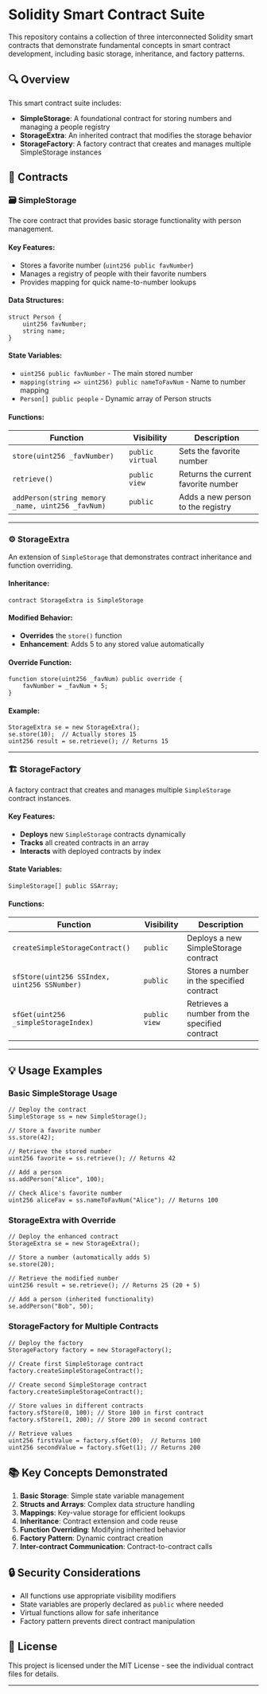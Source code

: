 # Solidity Smart Contract Suite

This repository contains a collection of three interconnected Solidity smart contracts that demonstrate fundamental concepts in smart contract development, including basic storage, inheritance, and factory patterns.

## 🔍 Overview

This smart contract suite includes:

- **SimpleStorage**: A foundational contract for storing numbers and managing a people registry
- **StorageExtra**: An inherited contract that modifies the storage behavior
- **StorageFactory**: A factory contract that creates and manages multiple SimpleStorage instances

## 📄 Contracts

### 🗃️ SimpleStorage

The core contract that provides basic storage functionality with person management.

#### Key Features:
- Stores a favorite number (`uint256 public favNumber`)
- Manages a registry of people with their favorite numbers
- Provides mapping for quick name-to-number lookups

#### Data Structures:
```
struct Person {
    uint256 favNumber;
    string name;
}
```

#### State Variables:
- `uint256 public favNumber` - The main stored number
- `mapping(string => uint256) public nameToFavNum` - Name to number mapping  
- `Person[] public people` - Dynamic array of Person structs

#### Functions:

| Function | Visibility | Description |
|----------|------------|-------------|
| `store(uint256 _favNumber)` | `public virtual` | Sets the favorite number |
| `retrieve()` | `public view` | Returns the current favorite number |
| `addPerson(string memory _name, uint256 _favNum)` | `public` | Adds a new person to the registry |

---

### ⚙️ StorageExtra

An extension of `SimpleStorage` that demonstrates contract inheritance and function overriding.

#### Inheritance:
```
contract StorageExtra is SimpleStorage
```

#### Modified Behavior:
- **Overrides** the `store()` function
- **Enhancement**: Adds 5 to any stored value automatically

#### Override Function:
```
function store(uint256 _favNum) public override {
    favNumber = _favNum + 5;
}
```

#### Example:
```
StorageExtra se = new StorageExtra();
se.store(10);  // Actually stores 15
uint256 result = se.retrieve(); // Returns 15
```

---

### 🏗️ StorageFactory

A factory contract that creates and manages multiple `SimpleStorage` contract instances.

#### Key Features:
- **Deploys** new `SimpleStorage` contracts dynamically
- **Tracks** all created contracts in an array
- **Interacts** with deployed contracts by index

#### State Variables:
```
SimpleStorage[] public SSArray;
```

#### Functions:

| Function | Visibility | Description |
|----------|------------|-------------|
| `createSimpleStorageContract()` | `public` | Deploys a new SimpleStorage contract |
| `sfStore(uint256 SSIndex, uint256 SSNumber)` | `public` | Stores a number in the specified contract |
| `sfGet(uint256 _simpleStorageIndex)` | `public view` | Retrieves a number from the specified contract |

---

## 💡 Usage Examples

### Basic SimpleStorage Usage

```
// Deploy the contract
SimpleStorage ss = new SimpleStorage();

// Store a favorite number
ss.store(42);

// Retrieve the stored number
uint256 favorite = ss.retrieve(); // Returns 42

// Add a person
ss.addPerson("Alice", 100);

// Check Alice's favorite number
uint256 aliceFav = ss.nameToFavNum("Alice"); // Returns 100
```

### StorageExtra with Override

```
// Deploy the enhanced contract
StorageExtra se = new StorageExtra();

// Store a number (automatically adds 5)
se.store(20);

// Retrieve the modified number
uint256 result = se.retrieve(); // Returns 25 (20 + 5)

// Add a person (inherited functionality)
se.addPerson("Bob", 50);
```

### StorageFactory for Multiple Contracts

```
// Deploy the factory
StorageFactory factory = new StorageFactory();

// Create first SimpleStorage contract
factory.createSimpleStorageContract();

// Create second SimpleStorage contract  
factory.createSimpleStorageContract();

// Store values in different contracts
factory.sfStore(0, 100); // Store 100 in first contract
factory.sfStore(1, 200); // Store 200 in second contract

// Retrieve values
uint256 firstValue = factory.sfGet(0);  // Returns 100
uint256 secondValue = factory.sfGet(1); // Returns 200
```

## 📚 Key Concepts Demonstrated

1. **Basic Storage**: Simple state variable management
2. **Structs and Arrays**: Complex data structure handling
3. **Mappings**: Key-value storage for efficient lookups
4. **Inheritance**: Contract extension and code reuse
5. **Function Overriding**: Modifying inherited behavior
6. **Factory Pattern**: Dynamic contract creation
7. **Inter-contract Communication**: Contract-to-contract calls

## 🔒 Security Considerations

- All functions use appropriate visibility modifiers
- State variables are properly declared as `public` where needed
- Virtual functions allow for safe inheritance
- Factory pattern prevents direct contract manipulation

## 📄 License

This project is licensed under the MIT License - see the individual contract files for details.

---
